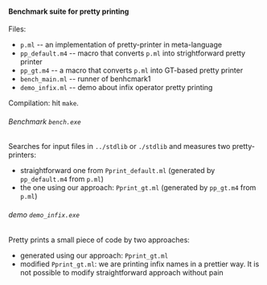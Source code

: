 #### Benchmark suite for pretty printing

Files:

- `p.ml` -- an implementation of pretty-printer in meta-language
- `pp_default.m4` -- macro that converts `p.ml` into strightforward pretty printer
- `pp_gt.m4` -- a macro that converts `p.ml` into GT-based pretty printer
- `bench_main.ml` -- runner of benhcmark1
- `demo_infix.ml` -- demo about infix operator pretty printing

Compilation: hit `make`.

###### Benchmark `bench.exe`

Searches for input files in `../stdlib` or `./stdlib` and measures two pretty-printers:

- straightforward one from `Pprint_default.ml` (generated by `pp_default.m4` from `p.ml`)
- the one using our approach: `Pprint_gt.ml`  (generated by `pp_gt.m4` from `p.ml`)


###### demo `demo_infix.exe`

Pretty prints a small piece of code by two approaches:

- generated using our approach: `Pprint_gt.ml`
- modified `Pprint_gt.ml`: we are printing infix names in a prettier way. It is not possible to modify straightforward approach without pain
